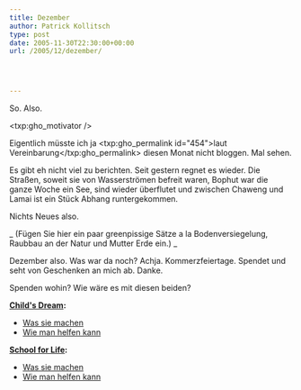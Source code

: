 ```yaml
---
title: Dezember
author: Patrick Kollitsch
type: post
date: 2005-11-30T22:30:00+00:00
url: /2005/12/dezember/




---
```

So. Also. 

<txp:gho_motivator />

Eigentlich müsste ich ja <txp:gho_permalink id="454">laut Vereinbarung</txp:gho_permalink> diesen Monat nicht bloggen. Mal sehen.

Es gibt eh nicht viel zu berichten. Seit gestern regnet es wieder. Die Straßen, soweit sie von Wasserströmen befreit waren, Bophut war die ganze Woche ein See, sind wieder überflutet und zwischen Chaweng und Lamai ist ein Stück Abhang runtergekommen. 

Nichts Neues also.

_ (Fügen Sie hier ein paar greenpissige Sätze a la Bodenversiegelung, Raubbau an der Natur und Mutter Erde ein.) _

Dezember also. Was war da noch? Achja. Kommerzfeiertage. Spendet und seht von Geschenken an mich ab. Danke. 

Spenden wohin? Wie wäre es mit diesen beiden?

**[Child's Dream][1]:**

  * [Was sie machen][2]
  * [Wie man helfen kann][3]

**[School for Life][4]:**

  * [Was sie machen][5]
  * [Wie man helfen kann][6]

 [1]: http://www.childsdream.org/
 [2]: http://www.childsdream.org/de/howwehelp.asp
 [3]: http://www.childsdream.org/de/donation.asp
 [4]: http://www.school-for-life.org/
 [5]: http://www.school-for-life.org/de/schule-des-lebens.html
 [6]: http://www.school-for-life.org/de/unterstuetzen.html
